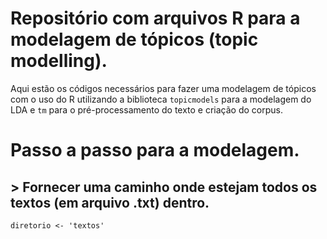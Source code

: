 # Repositório com arquivos R para a modelagem de tópicos (topic modelling).

Aqui estão os códigos necessários para fazer uma modelagem de tópicos com o uso do R utilizando a biblioteca ``topicmodels`` para a modelagem do LDA e ``tm`` para o pré-processamento do texto e criação do corpus.

# Passo a passo para a modelagem.

## > Fornecer uma caminho onde estejam todos os textos (em arquivo .txt) dentro.
```
diretorio <- 'textos' 
```

 
